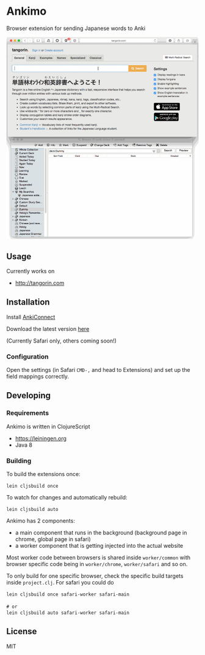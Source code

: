 # Ankimo

Browser extension for sending Japanese words to Anki

![tangorin](./screenshots/tangorin.gif)

## Usage

Currently works on

- http://tangorin.com


## Installation

Install [AnkiConnect](https://ankiweb.net/shared/info/2055492159)

Download the latest version [here](https://github.com/dvcrn/ankimo/releases/latest)

(Currently Safari only, others coming soon!)

### Configuration

Open the settings (in Safari `CMD-,` and head to Extensions) and set up the field mappings correctly. 

## Developing

### Requirements

Ankimo is written in ClojureScript 

- https://leiningen.org
- Java 8


### Building

To build the extensions once:
```
lein cljsbuild once
```

To watch for changes and automatically rebuild:
```
lein cljsbuild auto
```

Ankimo has 2 components: 
- a main component that runs in the background (background page in chrome, global page in safari) 
- a worker component that is getting injected into the actual website

Most worker code between browsers is shared inside `worker/common` with browser specific code being in `worker/chrome`, `worker/safari` and so on. 

To only build for one specific browser, check the specific build targets inside `project.clj`. For safari you could do
```
lein cljsbuild once safari-worker safari-main

# or
lein cljsbuild auto safari-worker safari-main
```

## License

MIT

